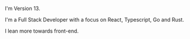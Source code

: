 I'm Version 13.

I'm a Full Stack Developer with a focus on React, Typescript, Go and Rust.

I lean more towards front-end.
